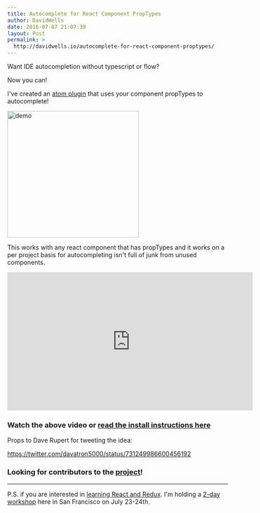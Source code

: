 ```yaml
---
title: Autocomplete for React Component PropTypes
author: DavidWells
date: 2016-07-07 21:07:39
layout: Post
permalink: >
  http://davidwells.io/autocomplete-for-react-component-proptypes/
---
```


<p>Want IDE autocompletion without typescript or flow?</p>

Now you can!

I've created an [atom plugin](https://atom.io/packages/atom-react-autocomplete) that uses your component propTypes to autocomplete!

<img src="https://cloud.githubusercontent.com/assets/532272/16675986/dffd63ae-447a-11e6-9ca7-2076d514a8e9.gif" alt="demo" width="300" height="288" class="right size-medium wp-image-5323" />

This works with any react component that has propTypes and it works on a per project basis for autocompleting isn't full of junk from unused components.

<iframe width="560" height="315" src="https://www.youtube.com/embed/UhR0JuWWhGI" frameborder="0" gesture="media" allow="encrypted-media" allowfullscreen></iframe>

### Watch the above video or [read the install instructions here](https://github.com/DavidWells/atom-react-autocomplete#install-instructions)

Props to Dave Rupert for tweeting the idea:

https://twitter.com/davatron5000/status/731249986600456192

### Looking for contributors to the [project](https://github.com/DavidWells/atom-react-autocomplete)!

-----

P.S. if you are interested in [learning React and Redux](https://www.eventbrite.com/e/react-js-foundation-hands-on-workshop-tickets-26089896583). I'm holding a [2-day workshop](https://www.eventbrite.com/e/react-js-foundation-hands-on-workshop-tickets-26089896583) here in San Francisco on July 23-24th.
